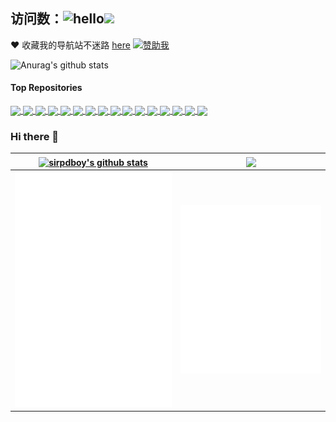## 访问数：![hello](https://views.whatilearened.today/views/github/sirpdboy/deplives.svg)[![](https://img.shields.io/badge/TG群-点击加入-FFFFFF.svg)](https://t.me/joinchat/AAAAAEpRF88NfOK5vBXGBQ)

❤️ 收藏我的导航站不迷路 [here](https://github.com/sirpdboy/openwrt)
[![赞助我](https://img.shields.io/badge/赞助我-支持作者的项目-orange?logo=github)]([https://github.com/sirpdboy/openwrt?tab=readme-ov-file#%E6%8D%90%E5%8A%A9])<br>

![Anurag's github stats](https://github-readme-stats.vercel.app/api?username=sirpdboy&hide_title=true&hide_border=true&show_icons=true&include_all_commits=true&line_height=21&bg_color=0,EC6C6C,FFD479,FFFC79,73FA79&theme=graywhite&locale=cn)
#### Top Repositories

<a href="https://github.com/sirpdboy/luci-app-openwrt">
  <img align="center" src="https://github-readme-stats.vercel.app/api/pin/?username=sirpdboy&repo=luci-app-luci-app-openwrt&theme=buefy" />
</a>
<a href="https://github.com/sirpdboy/luci-app-watchdog">
  <img align="center" src="https://github-readme-stats.vercel.app/api/pin/?username=sirpdboy&repo=luci-app-watchdog&theme=buefy" />
</a>
<a href="https://github.com/sirpdboy/luci-app-netspeedtest">
  <img align="center" src="https://github-readme-stats.vercel.app/api/pin/?username=sirpdboy&repo=luci-app-netspeedtest&theme=buefy" />
</a>
<a href="https://github.com/sirpdboy/luci-app-taskplan">
  <img align="center" src="https://github-readme-stats.vercel.app/api/pin/?username=sirpdboy&repo=luci-app-taskplan&theme=buefy" />
</a>
<a href="https://github.com/sirpdboy/luci-app-poweroffdevice">
  <img align="center" src="https://github-readme-stats.vercel.app/api/pin/?username=sirpdboy&repo=luci-app-poweroffdevice&theme=buefy" />
</a>
<a href="https://github.com/sirpdboy/luci-theme-kucat">
  <img align="center" src="https://github-readme-stats.vercel.app/api/pin/?username=sirpdboy&repo=luci-theme-kucat&theme=buefy" />
</a>
<a href="https://github.com/sirpdboy/luci-app-ddns-go">
  <img align="center" src="https://github-readme-stats.vercel.app/api/pin/?username=sirpdboy&repo=luci-app-ddns-go&theme=buefy" />
</a>
<a href="https://github.com/sirpdboy/luci-app-advancedplus">
  <img align="center" src="https://github-readme-stats.vercel.app/api/pin/?username=sirpdboy&repo=luci-app-advancedplus&theme=buefy" />
</a>
<a href="https://github.com/sirpdboy/luci-app-netwizard">
  <img align="center" src="https://github-readme-stats.vercel.app/api/pin/?username=sirpdboy&repo=luci-app-netwizard&theme=buefy" />
</a>
<a href="https://github.com/sirpdboy/luci-app-partexp">
  <img align="center" src="https://github-readme-stats.vercel.app/api/pin/?username=sirpdboy&repo=luci-app-partexp&theme=buefy" />
</a>
<a href="https://github.com/sirpdboy/luci-app-timecontrol">
  <img align="center" src="https://github-readme-stats.vercel.app/api/pin/?username=sirpdboy&repo=luci-app-timecontrol&theme=buefy" />
</a>
<a href="https://github.com/sirpdboy/luci-app-kucat-config">
  <img align="center" src="https://github-readme-stats.vercel.app/api/pin/?username=sirpdboy&repo=luci-app-kucat-config&theme=buefy" />
</a>
<a href="https://github.com/sirpdboy/luci-theme-opentopd">
  <img align="center" src="https://github-readme-stats.vercel.app/api/pin/?username=sirpdboy&repo=luci-theme-opentopd&theme=buefy" />
</a>
<a href="https://github.com/sirpdboy/luci-app-lukcy">
  <img align="center" src="https://github-readme-stats.vercel.app/api/pin/?username=sirpdboy&repo=luci-app-lukcy&theme=buefy" />
</a>
<a href="https://github.com/sirpdboy/luci-app-parentcontrol">
  <img align="center" src="https://github-readme-stats.vercel.app/api/pin/?username=sirpdboy&repo=luci-app-parentcontrol&theme=buefy" />
</a>
<a href="https://github.com/sirpdboy/luci-app-chatgpt-web">
  <img align="center" src="https://github-readme-stats.vercel.app/api/pin/?username=sirpdboy&repo=luci-app-chatgpt-web&theme=buefy" />
</a>
<br />

### Hi there 👋

<!--
**Sirpdboy** is a ✨ _special_ ✨ repository because its `README.md` (this file) appears on your GitHub profile.

Here are some ideas to get you started:

- 🔭 I’m currently working on ...
- 🌱 I’m currently learning ...
- 👯 I’m looking to collaborate on ...
- 🤔 I’m looking for help with ...
- 💬 Ask me about ...
- 📫 How to reach me: ...
- 😄 Pronouns: ...
- ⚡ Fun fact: ...
-->

| <a href="https://github.com/sirpdboy/openwrt18.06"><img align="center" src="https://github-readme-stats.vercel.app/api?username=sirpdboy&show_icons=true&include_all_commits=true&theme=buefy&hide_border=true" alt="sirpdboy's github stats" /></a> | <a href="https://github.com/sirpdboy/openwrt18.06"><img align="center" src="https://github-readme-stats.vercel.app/api/top-langs/?username=sirpdboy&layout=compact&theme=buefy&hide_border=true" /></a> |
| ------------- |  ------------- | 
| <img alt="🦑" width="400px" src="https://github.com/sirpdboy/sirpdboy/blob/main/metrics.svg">|<img alt="🦑" width="400px" src="https://github.com/sirpdboy/sirpdboy/blob/main/metrics.additional.svg">|


